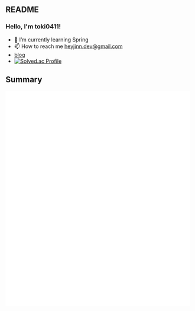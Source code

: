 ## README

### Hello, I'm toki0411!
- 🌱 I’m currently learning Spring
- 📫 How to reach me heyjinn.dev@gmail.com
- [blog](https://toki0411.tistory.com/) 
- [![Solved.ac Profile](http://mazassumnida.wtf/api/v2/generate_badge?boj=toki0411)](https://solved.ac/toki0411/)
<!---
toki0411/toki0411 is a ✨ special ✨ repository because its `README.md` (this file) appears on your GitHub profile.
You can click the Preview link to take a look at your changes.
--->


## Summary
<p align ="left">
<img align="center" src="/github-metrics-toki0411-main.svg" alt="Metrics" width="500">
</p>

